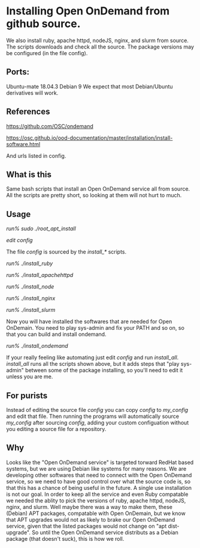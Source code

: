 # Installing Open OnDemand from github source.

We also install ruby, apache httpd, nodeJS, nginx, and slurm from source.
The scripts downloads and check all the source.  The package versions may
be configured (in the file config).

## Ports:
Ubuntu-mate 18.04.3
Debian 9
We expect that most Debian/Ubuntu derivatives will work.


## References

https://github.com/OSC/ondemand

https://osc.github.io/ood-documentation/master/installation/install-software.html

And urls listed in config.


## What is this

Same bash scripts that install an Open OnDemand service all from source.
All the scripts are pretty short, so looking at them will not hurt to
much.


## Usage

  *run% sudo ./root_apt_install*

  *edit config*

The file *config* is sourced by the *install_\** scripts.

  *run% ./install_ruby*

  *run% ./install_apachehttpd*

  *run% ./install_node*

  *run% ./install_nginx*

  *run% ./install_slurm*

Now you will have installed the softwares that are needed for Open
OnDemain.   You need to play sys-admin and fix your PATH and so on,
so that you can build and install ondemand.

  *run% ./install_ondemand*

If your really feeling like automating just edit *config* and run
*install_all*.  *install_all* runs all the scripts shown above, but it
adds steps that "play sys-admin" between some of the package installing,
so you'll need to edit it unless you are me.


## For purists

Instead of editing the source file *config* you can copy *config* to
*my_config* and edit that file.  Then running the programs will
automatically source *my_config* after sourcing *config*, adding your
custom configuation without you editing a source file for a repository.



## Why

Looks like the "Open OnDemand service" is targeted torward RedHat based
systems, but we are using Debian like systems for many reasons.  We are
developing other softwares that need to connect with the Open OnDemand
service, so we need to have good control over what the source code is,
so that this has a chance of being useful in the future.  A single use
installation is not our goal.  In order to keep all the service and even
Ruby compatable we needed the ablity to pick the versions of ruby, apache
httpd, nodeJS, nginx, and slurm.  Well maybe there was a way to make them,
these (Debian) APT packages, compatable with Open OnDemain, but we know
that APT upgrades would not as likely to brake our Open OnDemand service,
given that the listed packages would not change on "apt dist-upgrade".  So
until the Open OnDemand service distributs as a Debian package (that
doesn't suck), this is how we roll.
